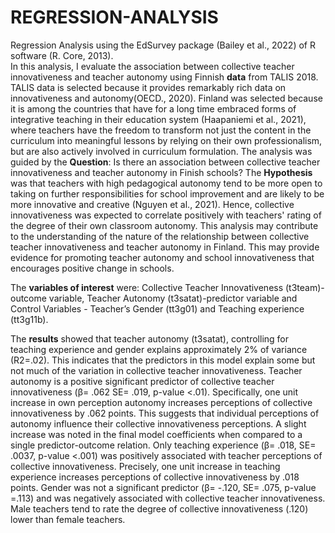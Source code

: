 # REGRESSION-ANALYSIS
Regression Analysis using the EdSurvey package (Bailey et al., 2022) of R software (R. Core, 2013).  
In this analysis, I evaluate the association between collective teacher innovativeness and teacher autonomy using Finnish **data** from TALIS 2018. TALIS data is selected because it provides remarkably rich data on innovativeness and autonomy(OECD., 2020). Finland was selected because it is among the countries that have for a long time embraced forms of integrative teaching in their education system (Haapaniemi et al., 2021), where teachers have the freedom to transform not just the content in the curriculum into meaningful lessons by relying on their own professionalism, but are also actively involved in curriculum formulation.
The analysis was guided by the **Question**: Is there an association between collective teacher innovativeness and teacher autonomy in Finish schools?
The **Hypothesis** was that teachers with high pedagogical autonomy tend to be more open to taking on further responsibilities for school improvement and are likely to be more innovative and creative (Nguyen et al., 2021). Hence, collective innovativeness was expected to correlate positively with teachers' rating of the degree of their own classroom autonomy.
This analysis may contribute to the understanding of the nature of the relationship between collective teacher innovativeness and teacher autonomy in Finland. This may provide evidence for promoting teacher autonomy and school innovativeness that encourages positive change in schools. 

The **variables of interest** were: Collective Teacher Innovativeness (t3team)-outcome variable, Teacher Autonomy (t3satat)-predictor variable and Control Variables - Teacher’s Gender (tt3g01) and Teaching experience (tt3g11b).

The **results** showed that teacher autonomy (t3satat), controlling for teaching experience and gender explains approximately 2% of variance (R2=.02). This indicates that the predictors in this model explain some but not much of the variation in collective teacher innovativeness. Teacher autonomy is a positive significant predictor of collective teacher innovativeness (β= .062 SE= .019, p-value <.01). Specifically, one unit increase in own perception autonomy increases perceptions of collective innovativeness by .062 points. This suggests that individual perceptions of autonomy influence their collective innovativeness perceptions. A slight increase was noted in the final model coefficients when compared to a single predictor-outcome relation.
Only teaching experience (β= .018, SE= .0037, p-value <.001) was positively associated with teacher perceptions of collective innovativeness. Precisely, one unit increase in teaching experience increases perceptions of collective innovativeness by .018 points. Gender was not a significant predictor (β= -.120, SE= .075, p-value =.113) and was negatively associated with collective teacher innovativeness. Male teachers tend to rate the degree of collective innovativeness (.120) lower than female teachers. 
